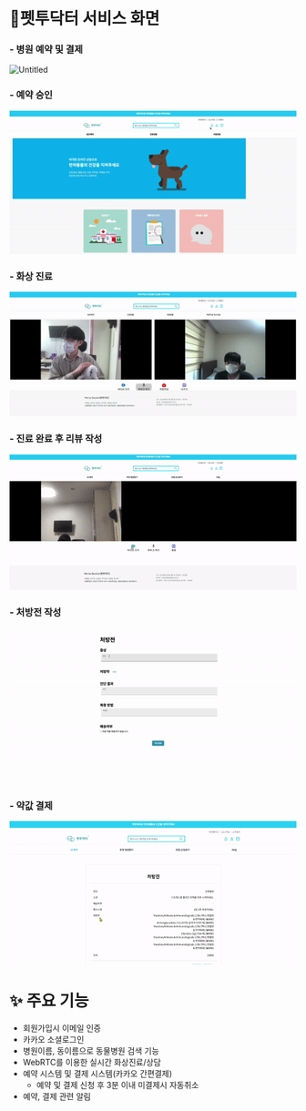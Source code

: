 # 👀펫투닥터 서비스 화면

###   - 병원 예약 및 결제
![Untitled](../Images/%EB%B3%91%EC%9B%90%EC%98%88%EC%95%BD%EB%B0%8F%EA%B2%B0%EC%A0%9C.gif)
###   - 예약 승인
![Untitled](../Images/%EC%98%88%EC%95%BD%EC%8A%B9%EC%9D%B8.gif)
###   - 화상 진료

![Untitled](../Images/Untitled%201.png)

###   - 진료 완료 후 리뷰 작성
![Untitled](../Images/%EC%A7%84%EB%A3%8C%EC%99%84%EB%A3%8C_%ED%9B%84_%EB%A6%AC%EB%B7%B0%EC%9E%91%EC%84%B1.gif)
###   - 처방전 작성
![Untitled](../Images/%EC%B2%98%EB%B0%A9%EC%A0%84%EC%9E%91%EC%84%B1.gif)
###  - 약값 결제
![Untitled](../Images/%EC%95%BD%EA%B0%92%EA%B2%B0%EC%A0%9C.gif)

# ✨ 주요 기능

-   회원가입시 이메일 인증
-   카카오 소셜로그인
-   병원이름, 동이름으로 동물병원 검색 기능
-   WebRTC를 이용한 실시간 화상진료/상담
-   예약 시스템 및 결제 시스템(카카오 간편결제)
    -   예약 및 결제 신청 후 3분 이내 미결제시 자동취소
-   예약, 결제 관련 알림
